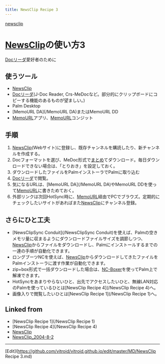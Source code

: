 ```yaml
---
title: NewsClip Recipe 3
---
```

[newsclip](/newsclip)


# [NewsClip](/NewsClip)の使い方3

[Docリーダ](/Docリーダ)愛好者のために


## 使うツール

* [NewsClip](/NewsClip)
* [Docリーダ](/Docリーダ)(J-Doc Reader, Crs-MeDocなど。部分的にクリップボードにコピーする機能のあるものが望ましい。)
* Palm Desktop
* [MemoURL DA](/MemoURL DA)またはMemoURL DD
* [MemoURL](/MemoURL)アプリ、[MemoURL](/MemoURL)コンジット

## 手順

1. [NewsClip](/NewsClip)(Webサイト)に登録し、既存チャンネルを購読したり、新チャンネルを作成する。
1. Docフォーマットを選び、MeDoc形式で[まとめ](/まとめ)てダウンロード。毎日ダウンロードできない場合は、「とりおき」を設定しておく。
1. ダウンロードしたファイルをPalmインストーラでPalmに取り込む
1. [Docリーダ](/Docリーダ)で閲覧。
1. 気になるURLは、[MemoURL DA](/MemoURL DA)やMemoURL DDを使って[MemoURL](/MemoURL)に書きためておく。
1. 外部リンクは次回HotSync時に、[MemoURL](/MemoURL)経由でPCでブラウズ。定期的にチェックしたいサイトがあればまた[NewsClip](/NewsClip)にチャンネル登録。

## さらにひと工夫

* [NewsClipSync Conduit](/NewsClipSync Conduit)を使えば、Palmの空きメモリ量に収まるようにダウンロードファイルサイズを調節しつつ、[NewsClip](/NewsClip)からファイルをダウンロードし、Palmにインストールするまでの一連の手順が自動化できます。
* ロングブーツNCを使えば、[NewsClip](/NewsClip)からダウンロードしてきたファイルをPalmインストーラに渡す作業が自動化できます。
* zip+box形式で一括ダウンロードした場合は、[NC-Boxer](/NC-Boxer)を使ってPalm上で解凍できます。
* HotSyncをあまりやらないひと、出先でアクセスしたいひと、無線LAN対応のPalmを使っているひとは[NewsClip Recipe 4](/NewsClip Recipe 4)へ。
* 画像入りで閲覧したいひとは[NewsClip Recipe 1](/NewsClip Recipe 1)へ。


## Linked from

* [NewsClip Recipe 1](/NewsClip Recipe 1)
* [NewsClip Recipe 4](/NewsClip Recipe 4)
* [NewsClip](/NewsClip)
* [NewsClip_2004-8-2](/NewsClip_2004-8-2)


----

[Edit](https://github.com/vitroid/vitroid.github.io/edit/master/MD/NewsClip Recipe 3.md)

